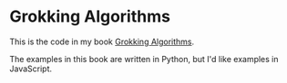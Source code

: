 # Grokking Algorithms

This is the code in my book [Grokking Algorithms](https://www.manning.com/bhargava).

The examples in this book are written in Python, but I'd like examples in JavaScript.
